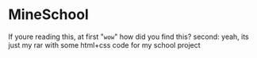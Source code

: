 # MineSchool
If youre reading this, at first "`wow`" how did you find this?
second: yeah, its just my rar with some html+css code for my school project
